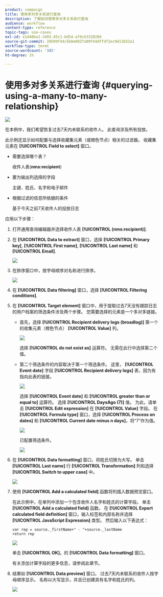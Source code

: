 ```yaml
---
product: campaign
title: 使用多对多关系进行查询
description: 了解如何使用多对多关系执行查询
audience: workflow
content-type: reference
topic-tags: use-cases
exl-id: e1d40ba1-2493-45c1-bd54-af9cb332028d
source-git-commit: 20509f44c5b8e0827a09f44dffdf2ec9d11652a1
workflow-type: tm+mt
source-wordcount: '385'
ht-degree: 1%

---
```


# 使用多对多关系进行查询 {#querying-using-a-many-to-many-relationship}

![](../../assets/common.svg)

在本例中，我们希望恢复过去7天内未联系的收件人。 此查询涉及所有投放。

此示例还显示如何配置与选择收藏集元素（或橙色节点）相关的过滤器。 收藏集元素在 **[!UICONTROL Field to select]** 窗口。

* 需要选择哪个表？

   收件人表(**nms:recipient**)

* 要为输出列选择的字段

   主键、姓氏、名字和电子邮件

* 根据过滤的信息所依据的条件

   基于今天之前7天收件人的投放日志

应用以下步骤：

1. 打开通用查询编辑器并选择收件人表 **[!UICONTROL (nms:recipient)]**.
1. 在 **[!UICONTROL Data to extract]** 窗口，选择 **[!UICONTROL Primary key]**, **[!UICONTROL First name]**, **[!UICONTROL Last name]** 和 **[!UICONTROL Email]**.

   ![](assets/query_editor_nveau_33.png)

1. 在排序窗口中，按字母顺序对名称进行排序。

   ![](assets/query_editor_nveau_34.png)

1. 在 **[!UICONTROL Data filtering]** 窗口，选择 **[!UICONTROL Filtering conditions]**.
1. 在 **[!UICONTROL Target element]** 窗口中，用于提取过去7天没有跟踪日志的用户档案的筛选条件涉及两个步骤。 您需要选择的元素是一个多对多链接。

   * 首先，选择 **[!UICONTROL Recipient delivery logs (broadlog)]** 第一个的收集元素（橙色节点） **[!UICONTROL Value]** 列。

      ![](assets/query_editor_nveau_67.png)

      选择 **[!UICONTROL do not exist as]** 运算符。 无需在此行中选择第二个值。

   * 第二个筛选条件的内容取决于第一个筛选条件。 这里， **[!UICONTROL Event date]** 字段 **[!UICONTROL Recipient delivery logs]** 表，因为有指向此表的链接。

      ![](assets/query_editor_nveau_36.png)

      选择 **[!UICONTROL Event date]** 和 **[!UICONTROL greater than or equal to]** 运算符。 选择 **[!UICONTROL DaysAgo (7)]** 值。 为此，请单击 **[!UICONTROL Edit expression]** 在 **[!UICONTROL Value]** 字段。 在 **[!UICONTROL Formula type]** 窗口，选择 **[!UICONTROL Process on dates]** 和 **[!UICONTROL Current date minus n days]**，将“7”作为值。

      ![](assets/query_editor_nveau_37.png)

      已配置筛选条件。

      ![](assets/query_editor_nveau_38.png)

1. 在 **[!UICONTROL Data formatting]** 窗口，将姓氏切换为大写。 单击 **[!UICONTROL Last name]** 行 **[!UICONTROL Transformation]** 列和选择 **[!UICONTROL Switch to upper case]** 中。

   ![](assets/query_editor_nveau_39.png)

1. 使用 **[!UICONTROL Add a calculated field]** 函数将列插入数据预览窗口。

   在此示例中，在单列中添加一个包含收件人名字和姓氏的计算字段。 单击 **[!UICONTROL Add a calculated field]** 函数。 在 **[!UICONTROL Export calculated field definition]** 窗口，输入标签和内部名称并选择 **[!UICONTROL JavaScript Expression]** 类型。 然后输入以下表达式：

   ```
   var rep = source._firstName+" - "+source._lastName
   return rep
   ```

   ![](assets/query_editor_nveau_40.png)

   单击 **[!UICONTROL OK]**。的 **[!UICONTROL Data formatting]** 窗口。

   有关添加计算字段的更多信息，请参阅此章节。

1. 结果如 **[!UICONTROL Data preview]** 窗口。 过去7天内未联系的收件人按字母顺序显示。 名称以大写显示，并且已创建具有名字和姓氏的列。

   ![](assets/query_editor_nveau_41.png)
